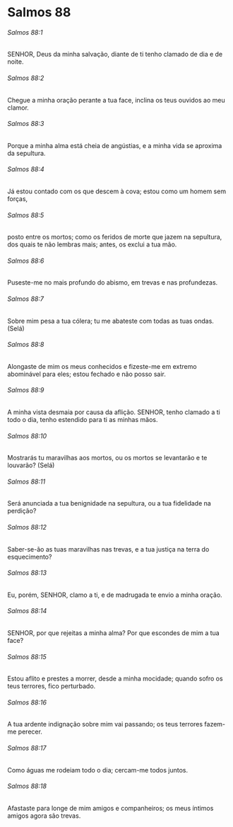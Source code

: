 # Salmos 88

###### Salmos 88:1

SENHOR, Deus da minha salvação, diante de ti tenho clamado de dia e de noite.

###### Salmos 88:2

Chegue a minha oração perante a tua face, inclina os teus ouvidos ao meu clamor.

###### Salmos 88:3

Porque a minha alma está cheia de angústias, e a minha vida se aproxima da sepultura.

###### Salmos 88:4

Já estou contado com os que descem à cova; estou como um homem sem forças,

###### Salmos 88:5

posto entre os mortos; como os feridos de morte que jazem na sepultura, dos quais te não lembras mais; antes, os exclui a tua mão.

###### Salmos 88:6

Puseste-me no mais profundo do abismo, em trevas e nas profundezas.

###### Salmos 88:7

Sobre mim pesa a tua cólera; tu me abateste com todas as tuas ondas. (Selá)

###### Salmos 88:8

Alongaste de mim os meus conhecidos e fizeste-me em extremo abominável para eles; estou fechado e não posso sair.

###### Salmos 88:9

A minha vista desmaia por causa da aflição. SENHOR, tenho clamado a ti todo o dia, tenho estendido para ti as minhas mãos.

###### Salmos 88:10

Mostrarás tu maravilhas aos mortos, ou os mortos se levantarão e te louvarão? (Selá)

###### Salmos 88:11

Será anunciada a tua benignidade na sepultura, ou a tua fidelidade na perdição?

###### Salmos 88:12

Saber-se-ão as tuas maravilhas nas trevas, e a tua justiça na terra do esquecimento?

###### Salmos 88:13

Eu, porém, SENHOR, clamo a ti, e de madrugada te envio a minha oração.

###### Salmos 88:14

SENHOR, por que rejeitas a minha alma? Por que escondes de mim a tua face?

###### Salmos 88:15

Estou aflito e prestes a morrer, desde a minha mocidade; quando sofro os teus terrores, fico perturbado.

###### Salmos 88:16

A tua ardente indignação sobre mim vai passando; os teus terrores fazem-me perecer.

###### Salmos 88:17

Como águas me rodeiam todo o dia; cercam-me todos juntos.

###### Salmos 88:18

Afastaste para longe de mim amigos e companheiros; os meus íntimos amigos agora são trevas.

